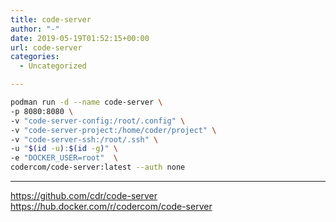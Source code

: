 ```yaml
---
title: code-server
author: "-"
date: 2019-05-19T01:52:15+00:00
url: code-server
categories:
  - Uncategorized

---
```


```bash
podman run -d --name code-server \
-p 8080:8080 \
-v "code-server-config:/root/.config" \
-v "code-server-project:/home/coder/project" \
-v "code-server-ssh:/root/.ssh" \
-u "$(id -u):$(id -g)" \
-e "DOCKER_USER=root"  \
codercom/code-server:latest --auth none
```

---

https://github.com/cdr/code-server    
https://hub.docker.com/r/codercom/code-server  
